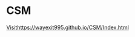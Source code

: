 # CSM



[Visit](https://wayexit995.github.io/CSM/Index.html)https://wayexit995.github.io/CSM/Index.html
